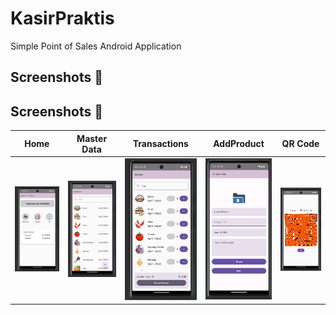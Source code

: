 # KasirPraktis
Simple Point of Sales Android Application

## Screenshots 📱 

## Screenshots 📱 
Home | Master Data | Transactions | AddProduct | QR Code
--- | --- | --- | --- |--- 
![](https://github.com/Chafithafid30/KasirPraktis/blob/930fd4bae147a88343e75cb5c72fe262ca1a4618/Homepage%20Screen.png) | ![](https://github.com/Chafithafid30/KasirPraktis/blob/930fd4bae147a88343e75cb5c72fe262ca1a4618/Master%20Data%20Screen.png) | ![](https://github.com/Chafithafid30/KasirPraktis/blob/930fd4bae147a88343e75cb5c72fe262ca1a4618/Transaksi%20Screen.png) | ![](https://github.com/Chafithafid30/KasirPraktis/blob/930fd4bae147a88343e75cb5c72fe262ca1a4618/Adding%20Product%20Screen.png) | ![](https://github.com/Chafithafid30/KasirPraktis/blob/930fd4bae147a88343e75cb5c72fe262ca1a4618/QR%20Code%20Screen.png)
